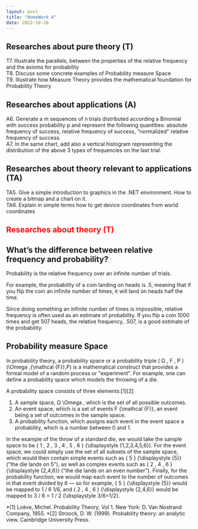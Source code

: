 ```yaml
---
layout: post
title: "HomeWork 4"
date: 2022-10-20
---
```



## Researches about pure theory (T)

T7. Illustrate the parallels, between the properties of the relative frequency and the axioms for probability<br />
T8. Discuss some concrete examples of Probability measure Space<br />
T9. Illustrate how Measure Theory provides the mathematical foundation for Probability Theory<br /> 
## Researches about applications (A)

A6. Generate a m sequences of n trials distributed according a Binomial with success probability p and represent the following quantities: absolute frequency of success, relative frequency of success, "normalized" relative frequency of success.<br />
A7. In the same chart, add also a vertical histogram representing the distribution of the above 3 types of frequencies on the last trial. <br />
## Researches about theory relevant to applications (TA)
TA5. Give a simple introduction to graphics in the .NET environment. How to create a bitmap and a chart on it.<br />
TA6. Explain in simple terms how to get device coordinates from world coordinates <br />


## <span style="color:red">Researches about theory (T)</span>


## What’s the difference between relative frequency and probability?

Probability is the relative frequency over an infinite number of trials.

For example, the probability of a coin landing on heads is .5, meaning that if you flip the coin an infinite number of times, it will land on heads half the time.

Since doing something an infinite number of times is impossible, relative frequency is often used as an estimate of probability. If you flip a coin 1000 times and get 507 heads, the relative frequency, .507, is a good estimate of the probability.


## Probability measure Space

In probability theory, a probability space or a probability triple ( Ω , F , P ) (\Omega ,{\mathcal {F}},P) is a mathematical construct that provides a formal model of a random process or "experiment". For example, one can define a probability space which models the throwing of a die.

A probability space consists of three elements:[1][2]

  1.  A sample space, Ω \Omega , which is the set of all possible outcomes.
  2.  An event space, which is a set of events F {\mathcal {F}}, an event being a set of outcomes in the sample space.
  3.  A probability function, which assigns each event in the event space a probability, which is a number between 0 and 1.

  In the example of the throw of a standard die, we would take the sample space to be { 1 , 2 , 3 , 4 , 5 , 6 } {\displaystyle \{1,2,3,4,5,6\}}. For the event space, we could simply use the set of all subsets of the sample space, which would then contain simple events such as { 5 } {\displaystyle \{5\}} ("the die lands on 5"), as well as complex events such as { 2 , 4 , 6 } {\displaystyle \{2,4,6\}} ("the die lands on an even number"). Finally, for the probability function, we would map each event to the number of outcomes in that event divided by 6 — so for example, { 5 } {\displaystyle \{5\}} would be mapped to 1 / 6 1/6, and { 2 , 4 , 6 } {\displaystyle \{2,4,6\}} would be mapped to 3 / 6 = 1 / 2 {\displaystyle 3/6=1/2}. 


 *[1] Loève, Michel. Probability Theory, Vol 1. New York: D. Van Nostrand Company, 1955.
*[2] Stroock, D. W. (1999). Probability theory: an analytic view. Cambridge University Press.